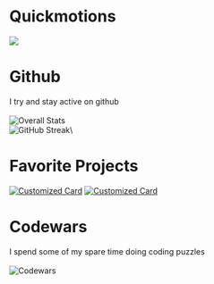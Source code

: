 # Quickmotions
![](https://komarev.com/ghpvc/?username=your-github-username&color=red)
# Github
I try and stay active on github\
\
![Overall Stats](https://github-readme-stats.vercel.app/api?username=Quickmotions&count_private=true&show_icons=true&hide=contribs&theme=dark&border_color=61594c)\
![GitHub Streak](https://github-readme-streak-stats.herokuapp.com/?user=DenverCoder1&theme=dark)\
# Favorite Projects
[![Customized Card](https://github-readme-stats.vercel.app/api/pin?username=Quickmotions&repo=Personal_Studying&title_color=fff&icon_color=f9f9f9&text_color=9f9f9f&bg_color=151515&border_color=61594c)](https://github.com/Quickmotions/Personal_Studying)
[![Customized Card](https://github-readme-stats.vercel.app/api/pin?username=cj8-cheerful-cheetahs&repo=Python-Code-Jam-2021-Project&title_color=fff&icon_color=f9f9f9&text_color=9f9f9f&bg_color=151515&border_color=61594c)](https://github.com/cj8-cheerful-cheetahs/Python-Code-Jam-2021-Project)
# Codewars
I spend some of my spare time doing coding puzzles\
\
![Codewars](https://github.r2v.ch/codewars?user=Quickmotions)

